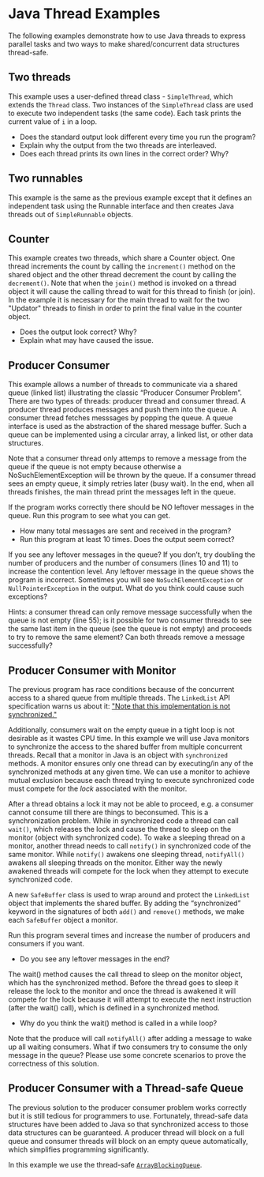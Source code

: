 # Java Thread Examples

The following examples demonstrate how to use Java threads to express parallel
tasks and two ways to make shared/concurrent data structures thread-safe.

## Two threads
This example uses a user-defined thread class - ```SimpleThread```, which
extends the ```Thread``` class. Two instances of the ```SimpleThread``` class
are used to execute two independent tasks (the same code). Each task prints
the current value of ```i``` in a loop.

* Does the standard output look different every time you run the program?
* Explain why the output from the two threads are interleaved.
* Does each thread prints its own lines in the correct order? Why?

## Two runnables
This example is the same as the previous example except that it defines an
independent task using the Runnable interface and then creates Java threads
out of ```SimpleRunnable``` objects.

## Counter
This example creates two threads, which share a Counter object. One thread
increments the count by calling the ```increment()``` method on the shared
object and the other thread decrement the count by calling the
```decrement()```. Note that when the ```join()``` method is invoked on a
thread object it will cause the calling thread to wait for this thread to
finish (or join). In the example it is necessary for the main thread to wait
for the two "Updator" threads to finish in order to print the final value in
the counter object.

* Does the output look correct? Why?
* Explain what may have caused the issue.

## Producer Consumer
This example allows a number of threads to communicate via a shared queue
(linked list) illustrating the classic “Producer Consumer Problem”. There are
two types of threads: producer thread and consumer thread. A producer thread
produces messages and push them into the queue. A consumer thread fetches
messsages by popping the queue. A queue interface is used as the abstraction of
the shared message buffer. Such a queue can be implemented using a circular
array, a linked list, or other data structures.

Note that a consumer thread only attemps to remove a message from the queue if
the queue is not empty because otherwise a NoSuchElementException will be
thrown by the queue. If a consumer thread sees an empty queue, it simply retries
later (busy wait). In the end, when all threads finishes, the main thread print
the messages left in the queue.

If the program works correctly there should be NO leftover messages in the queue.
Run this program to see what you can get.

* How many total messages are sent and received in the program?
* Run this program at least 10 times. Does the output seem correct?

If you see any leftover messages in the queue? If you don’t, try doubling the
number of producers and the number of consumers (lines 10 and 11) to increase
the contention level. Any leftover message in the queue shows the program is
incorrect. Sometimes you will see ```NoSuchElementException``` or
```NullPointerException``` in the output. What do you think could cause
such exceptions?

Hints: a consumer thread can only remove message successfully when the queue is
not empty (line 55); is it possible for two consumer threads to see the same
last item in the queue (see the queue is not empty) and proceeds to try to
remove the same element? Can both threads remove a message successfully?

## Producer Consumer with Monitor
The previous program has race conditions because of the concurrent access to
a shared queue from multiple threads. The ```LinkedList``` API specification
warns us about it: ["Note that this implementation is not synchronized."](
http://docs.oracle.com/javase/7/docs/api/java/util/LinkedList.html)

Additionally, consumers wait on the empty queue in a tight loop is not
desirable as it wastes CPU time. In this example we will use Java monitors to
synchronize the access to the shared buffer from multiple concurrent threads.
Recall that a monitor in Java is an object with ```synchronized``` methods.
A monitor ensures only one thread can by executing/in any of the synchronized
methods at any given time. We can use a monitor to achieve mutual exclusion
because each thread trying to execute synchronized code must compete for the
*lock* associated with the monitor.

After a thread obtains a lock it may not be able to proceed, e.g. a consumer
cannot consume till there are things to beconsumed. This is a synchronization
problem. While in synchronized code a thread can call ```wait()```, which
releases the lock and cause the thread to sleep on the monitor
(object with synchronized code). To wake a sleeping thread on a monitor, another
thread needs to call ```notify()``` in synchronized code of the same monitor.
While ```notify()``` awakens one sleeping thread, ```notifyAll()``` awakens all
sleeping threads on the monitor. Either way the newly awakened threads will
compete for the lock when they attempt to execute synchronized code.

A new ```SafeBuffer``` class is used to wrap around and protect the
```LinkedList``` object that implements the shared buffer.
By adding the “synchronized” keyword in the signatures of both ```add()```
and ```remove()``` methods, we make each ```SafeBuffer``` object a monitor.

Run this program several times and increase the number of producers and
consumers if you want.

* Do you see any leftover messages in the end?

The wait() method causes the call thread to sleep on the monitor object, which
has the synchronized method. Before the thread goes to sleep it release the
lock to the monitor and once the thread is awakened it will compete for the
lock because it will attempt to execute the next instruction
(after the wait() call), which is defined in a synchronized method.

* Why do you think the wait() method is called in a while loop?

Note that the produce will call ```notifyAll()``` after adding a message to
wake up all waiting consumers. What if two consumers try to consume the only
message in the queue? Please use some concrete scenarios to prove the
correctness of this solution.

## Producer Consumer with a Thread-safe Queue
The previous solution to the producer consumer problem works correctly but it
is still tedious for programmers to use. Fortunately, thread-safe data
structures have been added to Java so that synchronized access to those
data structures can be guaranteed. A producer thread will block on a full queue
and consumer threads will block on an empty queue automatically, which
simplifies programming significantly.

In this example we use the thread-safe [```ArrayBlockingQueue```](
http://tutorials.jenkov.com/java-util-concurrent/blockingqueue.html).


